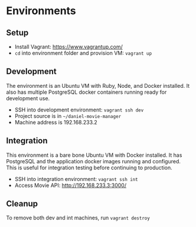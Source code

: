 # Environments

## Setup

* Install Vagrant: https://www.vagrantup.com/
* `cd` into environment folder and provision VM: `vagrant up`

## Development

The environment is an Ubuntu VM with Ruby, Node, and Docker installed. It also has multiple PostgreSQL docker containers running ready for development use. 

* SSH into development environment: `vagrant ssh dev`
* Project source is in `~/daniel-movie-manager`
* Machine address is 192.168.233.2

## Integration

This environment is a bare bone Ubuntu VM with Docker installed. It has PostgreSQL and the application docker images running and configured. This is useful for integration testing before continuing to production. 

* SSH into integration environment: `vagrant ssh int`
* Access Movie API: http://192.168.233.3:3000/


## Cleanup

To remove both dev and int machines, run `vagrant destroy`

